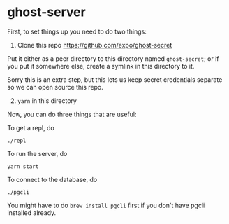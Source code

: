 # ghost-server

First, to set things up you need to do two things:

1. Clone this repo https://github.com/expo/ghost-secret

Put it either as a peer directory to this directory named `ghost-secret`;
or if you put it somewhere else, create a symlink in this directory to it.

Sorry this is an extra step, but this lets us keep secret credentials separate
so we can open source this repo.

2. `yarn` in this directory 

Now, you can do three things that are useful:

To get a repl, do
```
./repl
```

To run the server, do
```
yarn start
```

To connect to the database, do
```
./pgcli
```

You might have to do `brew install pgcli` first if you don't have pgcli 
installed already.
